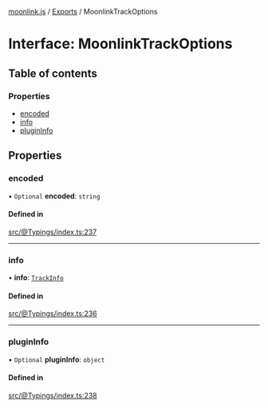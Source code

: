 [moonlink.js](../README.md) / [Exports](../modules.md) / MoonlinkTrackOptions

# Interface: MoonlinkTrackOptions

## Table of contents

### Properties

- [encoded](MoonlinkTrackOptions.md#encoded)
- [info](MoonlinkTrackOptions.md#info)
- [pluginInfo](MoonlinkTrackOptions.md#plugininfo)

## Properties

### encoded

• `Optional` **encoded**: `string`

#### Defined in

[src/@Typings/index.ts:237](https://github.com/Ecliptia/moonlink.js/blob/ab259c6/src/@Typings/index.ts#L237)

___

### info

• **info**: [`TrackInfo`](TrackInfo.md)

#### Defined in

[src/@Typings/index.ts:236](https://github.com/Ecliptia/moonlink.js/blob/ab259c6/src/@Typings/index.ts#L236)

___

### pluginInfo

• `Optional` **pluginInfo**: `object`

#### Defined in

[src/@Typings/index.ts:238](https://github.com/Ecliptia/moonlink.js/blob/ab259c6/src/@Typings/index.ts#L238)
